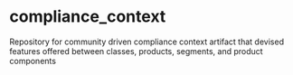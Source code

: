 # compliance_context
Repository for community driven compliance context artifact that devised features offered between classes, products, segments, and product components
